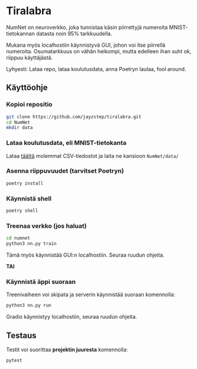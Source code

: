 # Tiralabra

NumNet on neuroverkko, joka tunnistaa käsin piirrettyjä numeroita MNIST-tietokannan datasta noin 95% tarkkuudella.

Mukana myös localhostiin käynnistyvä GUI, johon voi itse piirrellä numeroita. Osumatarkkuus on vähän heikompi, mutta edelleen ihan suht ok, riippuu käyttäjästä.

Lyhyesti: Lataa repo, lataa koulutusdata, anna Poetryn laulaa, fool around.

## Käyttöohje

### Kopioi repositio

```bash
git clone https://github.com/jayzstep/tiralabra.git
cd NumNet
mkdir data
```
### Lataa koulutusdata, eli MNIST-tietokanta

Lataa [täältä](https://www.kaggle.com/datasets/oddrationale/mnist-in-csv/data) molemmat CSV-tiedostot ja laita ne kansioon `NumNet/data/`

### Asenna riippuvuudet (tarvitset Poetryn)

```bash
poetry install
```

### Käynnistä shell
```bash
poetry shell
```

### Treenaa verkko (jos haluat)
```bash
cd numnet
python3 nn.py train
```
Tämä myös käynnistää GUI:n localhostiin. Seuraa ruudun ohjeita.

**TAI**

### Käynnistä äppi suoraan
Treenivaiheen voi skipata ja serverin käynnistää suoraan komennolla:
```bash
python3 nn.py run
```
Gradio käynnistyy localhostiin, seuraa ruudun ohjeita.

## Testaus
Testit voi suorittaa **projektin juuresta** komennolla:
```bash
pytest
```
